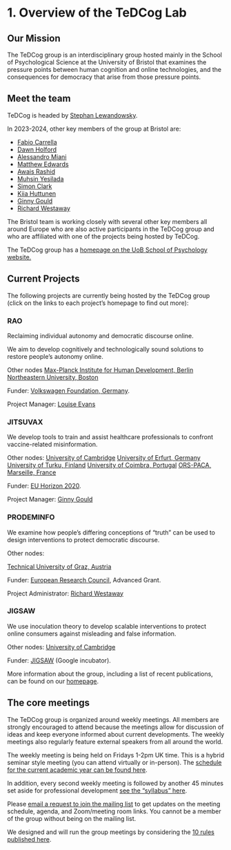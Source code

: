 # 1. Overview of the TeDCog Lab

## Our Mission

The TeDCog group is an interdisciplinary group hosted mainly in the School of Psychological Science at the University of Bristol that examines the pressure points between human cognition and online technologies, and the consequences for democracy that arise from those pressure points. 

## Meet the team

TeDCog is headed by [Stephan Lewandowsky](https://www.cogsciwa.com/). 

In 2023-2024, other key members of the group at Bristol are: 

* [Fabio Carrella](https://research-information.bris.ac.uk/en/persons/fabio-carrella)
* [Dawn Holford](https://research-information.bris.ac.uk/en/persons/dawn-holford)
* [Alessandro Miani](https://www.researchgate.net/profile/Alessandro-Miani-2)
* [Matthew Edwards](https://research-information.bris.ac.uk/en/persons/matthew-edwards)
* [Awais Rashid](https://research-information.bris.ac.uk/en/persons/awais-rashid)
* [Muhsin Yesilada](https://research-information.bris.ac.uk/en/persons/muhsin-yesilada)
* [Simon Clark](https://research-information.bris.ac.uk/en/persons/simon-clark)
* [Kiia Huttunen](https://research-information.bris.ac.uk/en/persons/kiia-j-a-huttunen)
* [Ginny Gould](https://www.bristol.ac.uk/people/person/Ginny-Gould-a23a5a2c-786f-4063-a2b7-a566a3768306/)
* [Richard Westaway](https://www.bristol.ac.uk/people/person/Richard-Westaway-4e46888d-591b-4d0b-a66d-9ed21a3e939c/)

The Bristol team is working closely with several other key members all around Europe who are also active participants in the TeDCog group and who are affiliated with one of the projects being hosted by TeDCog.  

The TeDCog group has a [homepage on the UoB School of Psychology website.](https://sks.to/tedcog)  
    
## Current Projects
The following projects are currently being hosted by the TeDCog group (click on the links to each project’s homepage to find out more):
    
### RAO 
Reclaiming individual autonomy and democratic discourse online.
    
We aim to develop cognitively and technologically sound solutions to restore people’s autonomy online. 

Other nodes
[Max-Planck Institute for Human Development, Berlin](https://www.mpg.de/11761628/profile-visions)
[Northeastern University, Boston](https://research.northeastern.edu/#_ga=2.87218588.583994968.1655376565-198303119.1655376564)

Funder: [Volkswagen Foundation, Germany](https://www.volkswagenstiftung.de/en/funding/for-applicants/information-for-applicants-from-abroad). 

Project Manager: [Louise Evans](https://www.bristol.ac.uk/people/person/Louise-Evans-2e206e72-e7c9-4fd0-8a2a-43834dc5063e/)
    
### JITSUVAX
We develop tools to train and assist healthcare professionals to confront vaccine-related misinformation. 

Other nodes: 
[University of Cambridge](https://www.cam.ac.uk/research?ucam-ref=home-menu)
[University of Erfurt, Germany](https://www.uni-erfurt.de/en/research/researching/research-projects?l=1&id=1494&tx_solr[q]=JITSUVAX)
[University of Turku, Finland](https://www.utu.fi/en/research)
[University of Coimbra, Portugal](https://www.uc.pt/en/research/)
[ORS-PACA, Marseille, France](http://www.orspaca.org/)

Funder: [EU Horizon 2020](https://ec.europa.eu/info/research-and-innovation/funding/funding-opportunities/funding-programmes-and-open-calls/horizon-2020_en).

Project Manager: [Ginny Gould](https://www.bristol.ac.uk/people/person/Ginny-Gould-a23a5a2c-786f-4063-a2b7-a566a3768306/)
    
### PRODEMINFO 
We examine how people’s differing conceptions of “truth” can be used to design interventions to protect democratic discourse.
    
Other nodes: 
    
[Technical University of Graz, Austria](https://www.tugraz.at/en/research/focus-on-research/)  

Funder: [European Research Council](https://erc.europa.eu/), Advanced Grant.

Project Administrator: [Richard Westaway](https://www.bristol.ac.uk/people/person/Richard-Westaway-4e46888d-591b-4d0b-a66d-9ed21a3e939c/)
    
### JIGSAW
We use inoculation theory to develop scalable interventions to protect online consumers against misleading and false information. 

Other nodes: [University of Cambridge](https://www.cam.ac.uk/research?ucam-ref=home-menu)

Funder: [JIGSAW](https://jigsaw.google.com/) (Google incubator).

More information about the group, including a list of recent publications, can be found on our [homepage](https://sks.to/tedcog). 

## The core meetings
The TeDCog group is organized around weekly meetings. All members are strongly encouraged to attend because the meetings allow for discussion of ideas and keep everyone informed about current developments. The weekly meetings also regularly feature external speakers from all around the world.
    
The weekly meeting is being held on Fridays 1-2pm UK time. This is a hybrid seminar style meeting (you can attend virtually or in-person). The [schedule for the current academic year can be found here](https://airtable.com/shr9zVcDu6SmdeTen).
    
In addition, every second weekly meeting is followed by another 45 minutes set aside for professional development [see the “syllabus” here](https://airtable.com/shrS1U2iL7STmEGyZ/tbltOof4RCGxrYr8X). 

Please [email a request to join the mailing list](mailto:TeDCog@bristol.ac.uk) to get updates on the meeting schedule, agenda, and Zoom/meeting room links. You cannot be a member of the group without being on the mailing list.

We designed and will run the group meetings by considering the [10 rules published here](https://dx.doi.org/10.1371/journal.pcbi.1008953).

<!--**Have kept this in as we may want to expand the team and include more here using the template format**

<span style="color:red"> **Past projects:** 
 
````{panels}
:column: col-lg-4 px-2 py-2

---
![<RESEARCHER 1 NAME>](https://www.beckenhamrunning.co.uk/wp-content/uploads/2020/02/Person-silhouette.png)
^^^

**`<RESEARCHER 1 NAME>`**  
_Research Software Engineer_  
[{fa}`at`](mailto:USERNAME@ORGANIZATION.NET)
[{fa}`linkedin,style=fab`](https://www.linkedin.com)
[{fa}`twitter,style=fab`](https://twitter.com/)
[{fa}`researchgate,style=fab`](https://www.researchgate.net/)
[{fa}`orcid,style=fab`](https://orcid.org/)
[{fa}`github,style=fab`](https://www.github.com)

About me... `<NAME>` has a background in `<BACKGROUND>` and works with `<COLLABORATORS AND COMMUNITIES>` on `<FOCUS OF RESEARCH>`.
They enjoy `<HOBBIES>` and recently took part in `<FUN THING>`.

**Research:** 
- `<RESEARCH INTERESTS>`
-->

